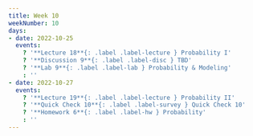 ```yaml
---
title: Week 10
weekNumber: 10
days:
- date: 2022-10-25
  events:
    ? '**Lecture 18**{: .label .label-lecture } Probability I'
    ? '**Discussion 9**{: .label .label-disc } TBD' 
    ? '**Lab 9**{: .label .label-lab } Probability & Modeling'
    : ''
- date: 2022-10-27
  events:
    ? '**Lecture 19**{: .label .label-lecture } Probability II'
    ? '**Quick Check 10**{: .label .label-survey } Quick Check 10'
    ? '**Homework 6**{: .label .label-hw } Probability'
    : ''
---
```

